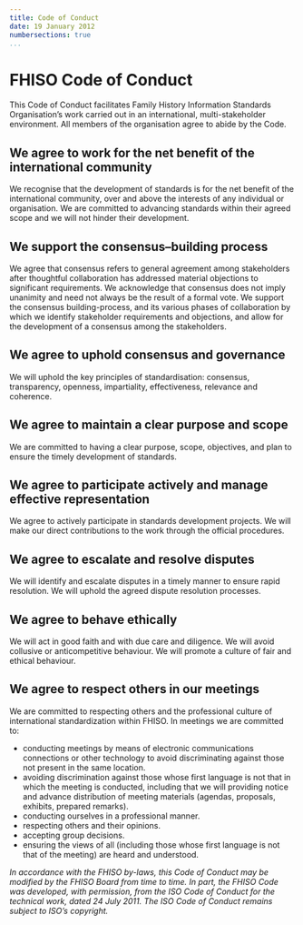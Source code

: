 ```yaml
---
title: Code of Conduct
date: 19 January 2012
numbersections: true
...
```

FHISO Code of Conduct
=====================

This Code of Conduct facilitates Family History Information Standards
Organisation’s work carried out in an international, multi-stakeholder
environment. All members of the organisation agree to abide by the Code.

##  We agree to work for the net benefit of the international community
We recognise that the development of standards is for the net benefit of
the international community, over and above the interests of any
individual or organisation. We are committed to advancing standards
within their agreed scope and we will not hinder their development.  

##  We support the consensus–building process
We agree that consensus refers to general agreement among stakeholders
after thoughtful collaboration has addressed material objections to
significant requirements. We acknowledge that consensus does not imply
unanimity and need not always be the result of a formal vote. We support
the consensus building-process, and its various phases of collaboration
by which we identify stakeholder requirements and objections, and allow
for the development of a consensus among the stakeholders.

## We agree to uphold consensus and governance
We will uphold the key principles of standardisation: consensus,
transparency, openness, impartiality, effectiveness, relevance and
coherence.

## We agree to maintain a clear purpose and scope
We are committed to having a clear purpose, scope, objectives, and plan
to ensure the timely development of standards.

## We agree to participate actively and manage effective representation
We agree to actively participate in standards development projects. We
will make our direct contributions to the work through the official
procedures.

## We agree to escalate and resolve disputes
We will identify and escalate disputes in a timely manner to ensure
rapid resolution. We will uphold the agreed dispute resolution
processes.

## We agree to behave ethically
We will act in good faith and with due care and diligence. We will avoid
collusive or anticompetitive behaviour. We will promote a culture of
fair and ethical behaviour.

## We agree to respect others in our meetings
We are committed to respecting others and the professional culture of
international standardization within FHISO. In meetings we are committed
to:

-  conducting meetings by means of electronic communications connections
   or other technology to avoid discriminating against those not present
   in the same location.
-  avoiding discrimination against those whose first language is not
   that in which the meeting is conducted, including that we will
   providing notice and advance distribution of meeting materials
   (agendas, proposals, exhibits, prepared remarks).
-  conducting ourselves in a professional manner.
-  respecting others and their opinions.
-  accepting group decisions.
-  ensuring the views of all (including those whose first language is
   not that of the meeting) are heard and understood.

*In accordance with the FHISO by-laws, this Code of Conduct may be
modified by the FHISO Board from time to time. In part, the FHISO Code
was developed, with permission, from the ISO Code of Conduct for the
technical work, dated 24 July 2011. The ISO Code of Conduct remains
subject to ISO’s copyright.*

